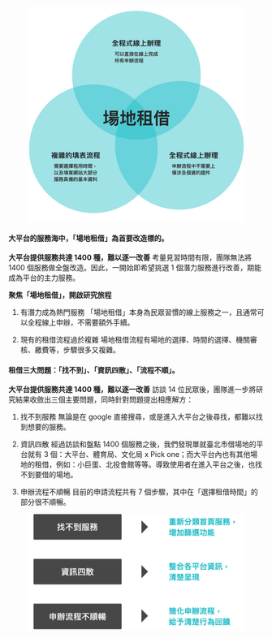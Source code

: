 <figure style="--pos-start: 1; --pos-end: 2; --pos-mob-s: 1; --pos-mob-e: 2;"><img src="/projects/taipei_service/contentresearch_circles.jpg"></figure>

<div class="content" style="--pos-start: 2; --pos-end: 4; --pos-mob-s: 2; --pos-mob-e: 3;">

#### **大平台的服務海中，「場地租借」為首要改造標的。**

**大平台提供服務共達 1400 種，難以逐一改善**
考量見習時間有限，團隊無法將 1400 個服務做全盤改造。因此，一開始即希望挑選 1 個潛力服務進行改善，期能成為平台的主力服務。

**聚焦「場地租借」，開啟研究旅程**
1. 有潛力成為熱門服務
「場地租借」本身為民眾習慣的線上服務之一，且通常可以全程線上申辦，不需要額外手續。

1. 現有的租借流程過於複雜
場地租借流程有場地的選擇、時間的選擇、機關審核、繳費等，步驟很多又複雜。

</div>

<div class="content" style="--pos-start: 1; --pos-end: 3; --pos-mob-s: 4; --pos-mob-e: 5;">

#### 租借三大問題：「找不到」、「資訊四散」、「流程不順」。

**大平台提供服務共達 1400 種，難以逐一改善**
訪談 14 位民眾後，團隊進一步將研究結果收斂出三個主要問題，同時針對問題提出相應解方：

1. 找不到服務
無論是在 google 直接搜尋，或是進入大平台之後尋找，都難以找到想要的服務。

2. 資訊四散
經過訪談和盤點 1400 個服務之後，我們發現單就臺北市借場地的平台就有 3 個：大平台、體育局、文化局 x Pick one；而大平台內也有其他場地的租借，例如：小巨蛋、北投會館等等。導致使用者在進入平台之後，也找不到要借的場地。

3. 申辦流程不順暢
目前的申請流程共有 7 個步驟，其中在「選擇租借時間」的部分很不順暢。

</div>

<figure style="--pos-start: 3; --pos-end: 4; --pos-mob-s: 3; --pos-mob-e: 4;"><img src="/projects/taipei_service/contentresearch_solutions.jpg"></figure>